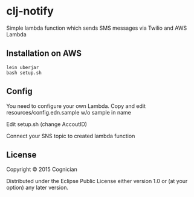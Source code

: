 # clj-notify

Simple lambda function which sends SMS messages via Twilio and AWS Lambda

## Installation on AWS

```
lein uberjar
bash setup.sh
```

## Config

You need to configure your own Lambda. Copy and edit
resources/config.edn.sample w/o sample in name

Edit setup.sh (change AccoutID)

Connect your SNS topic to created lambda function


## License

Copyright © 2015 Cognician

Distributed under the Eclipse Public License either version 1.0 or (at
your option) any later version.
